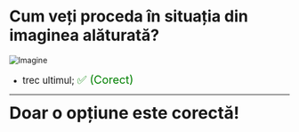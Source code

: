 # Cum veți proceda în situația din imaginea alăturată?

![Imagine](https://www.arr-atestate.ro/upload/img/questions/img/cum-veti-proceda-in-situatia-din-imaginea-alaturata-1.jpg)

- <span style="font-size: larger;">trec ultimul; <span style="color: green; font-size: larger;">✅ (Corect)</span></span>

---

<span style="font-size: 30px; font-weight: bold;">**Doar o opțiune este corectă!**</span>